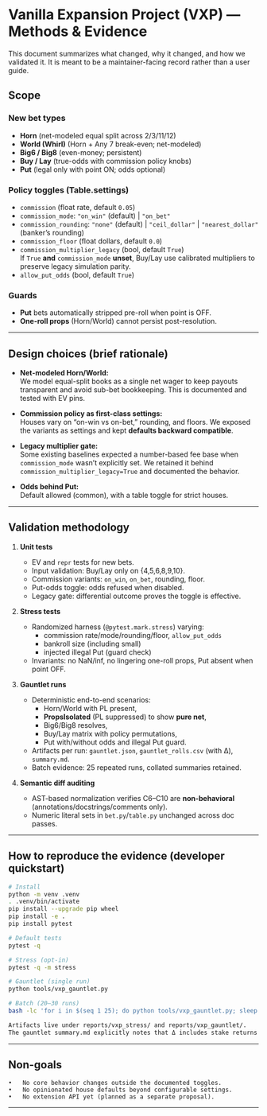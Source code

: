 # Vanilla Expansion Project (VXP) — Methods & Evidence

This document summarizes what changed, why it changed, and how we validated it.
It is meant to be a maintainer-facing record rather than a user guide.

## Scope

### New bet types
- **Horn** (net-modeled equal split across 2/3/11/12)  
- **World (Whirl)** (Horn + Any 7 break-even; net-modeled)  
- **Big6 / Big8** (even-money; persistent)  
- **Buy / Lay** (true-odds with commission policy knobs)  
- **Put** (legal only with point ON; odds optional)

### Policy toggles (Table.settings)
- `commission` (float rate, default `0.05`)
- `commission_mode`: `"on_win"` (default) | `"on_bet"`
- `commission_rounding`: `"none"` (default) | `"ceil_dollar"` | `"nearest_dollar"` (banker’s rounding)
- `commission_floor` (float dollars, default `0.0`)
- `commission_multiplier_legacy` (bool, default `True`)  
  If `True` **and** `commission_mode` **unset**, Buy/Lay use calibrated multipliers
  to preserve legacy simulation parity.
- `allow_put_odds` (bool, default `True`)

### Guards
- **Put** bets automatically stripped pre-roll when point is OFF.
- **One-roll props** (Horn/World) cannot persist post-resolution.

---

## Design choices (brief rationale)

- **Net-modeled Horn/World:**  
  We model equal-split books as a single net wager to keep payouts transparent and avoid sub-bet bookkeeping. This is documented and tested with EV pins.

- **Commission policy as first-class settings:**  
  Houses vary on “on-win vs on-bet,” rounding, and floors. We exposed the variants as settings and kept **defaults backward compatible**.

- **Legacy multiplier gate:**  
  Some existing baselines expected a number-based fee base when `commission_mode` wasn’t explicitly set. We retained it behind `commission_multiplier_legacy=True` and documented the behavior.

- **Odds behind Put:**  
  Default allowed (common), with a table toggle for strict houses.

---

## Validation methodology

1. **Unit tests**
   - EV and `repr` tests for new bets.
   - Input validation: Buy/Lay only on {4,5,6,8,9,10}.
   - Commission variants: `on_win`, `on_bet`, rounding, floor.
   - Put-odds toggle: odds refused when disabled.
   - Legacy gate: differential outcome proves the toggle is effective.

2. **Stress tests**
   - Randomized harness (`@pytest.mark.stress`) varying:
     - commission rate/mode/rounding/floor, `allow_put_odds`
     - bankroll size (including small)
     - injected illegal Put (guard check)
   - Invariants: no NaN/inf, no lingering one-roll props, Put absent when point OFF.

3. **Gauntlet runs**
   - Deterministic end-to-end scenarios:
     - Horn/World with PL present,
     - **PropsIsolated** (PL suppressed) to show **pure net**,
     - Big6/Big8 resolves,
     - Buy/Lay matrix with policy permutations,
     - Put with/without odds and illegal Put guard.
   - Artifacts per run: `gauntlet.json`, `gauntlet_rolls.csv` (with Δ), `summary.md`.
   - Batch evidence: 25 repeated runs, collated summaries retained.

4. **Semantic diff auditing**
   - AST-based normalization verifies C6–C10 are **non-behavioral** (annotations/docstrings/comments only).
   - Numeric literal sets in `bet.py`/`table.py` unchanged across doc passes.

---

## How to reproduce the evidence (developer quickstart)

```bash
# Install
python -m venv .venv
. .venv/bin/activate
pip install --upgrade pip wheel
pip install -e .
pip install pytest

# Default tests
pytest -q

# Stress (opt-in)
pytest -q -m stress

# Gauntlet (single run)
python tools/vxp_gauntlet.py

# Batch (20–30 runs)
bash -lc 'for i in $(seq 1 25); do python tools/vxp_gauntlet.py; sleep 0.2; done'

Artifacts live under reports/vxp_stress/ and reports/vxp_gauntlet/.
The gauntlet summary.md explicitly notes that Δ includes stake returns and whether the $5 Pass Line is present.
```

---

## Non-goals
	•	No core behavior changes outside the documented toggles.
	•	No opinionated house defaults beyond configurable settings.
	•	No extension API yet (planned as a separate proposal).

---
